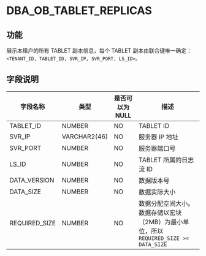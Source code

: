 DBA_OB_TABLET_REPLICAS 
===========================================



功能 
-------------------

展示本租户的所有 TABLET 副本信息，每个 TABLET 副本由联合键唯一确定：`<TENANT_ID, TABLET_ID, SVR_IP, SVR_PORT, LS_ID>`。

字段说明 
----------------------



|     字段名称      |      类型      | 是否可以为 NULL |                             描述                             |
|---------------|--------------|------------|------------------------------------------------------------|
| TABLET_ID     | NUMBER       | NO         | TABLET ID                                                  |
| SVR_IP        | VARCHAR2(46) | NO         | 服务器 IP 地址                                                  |
| SVR_PORT      | NUMBER       | NO         | 服务器端口号                                                     |
| LS_ID         | NUMBER       | NO         | TABLET 所属的日志流 ID                                           |
| DATA_VERSION  | NUMBER       | NO         | 数据版本号                                                      |
| DATA_SIZE     | NUMBER       | NO         | 数据实际大小                                                     |
| REQUIRED_SIZE | NUMBER       | NO         | 数据分配空间大小。数据存储以宏块（2MB）为最小单位，所以 `REQUIRED_SIZE >= DATA_SIZE` |


